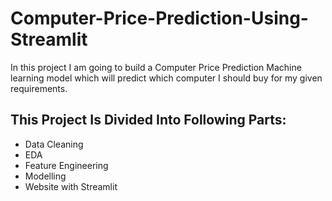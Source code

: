 # Computer-Price-Prediction-Using-Streamlit
In this project I am going to build a Computer Price Prediction Machine learning model which will predict which computer I should buy for my given requirements.

## This Project Is Divided Into Following Parts:

- Data Cleaning
- EDA
- Feature Engineering
- Modelling 
- Website with Streamlit
